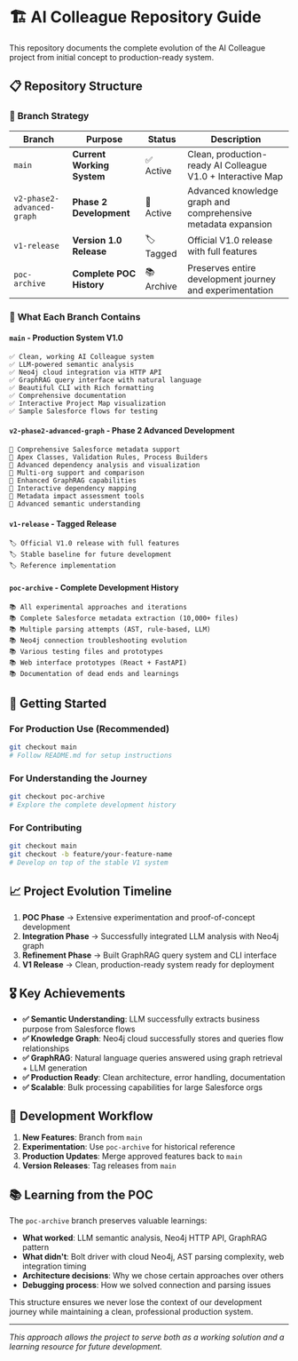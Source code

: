 # 🏗️ AI Colleague Repository Guide

This repository documents the complete evolution of the AI Colleague project from initial concept to production-ready system.

## 📋 **Repository Structure**

### 🌳 **Branch Strategy**

| Branch | Purpose | Status | Description |
|--------|---------|---------|-------------|
| `main` | **Current Working System** | ✅ Active | Clean, production-ready AI Colleague V1.0 + Interactive Map |
| `v2-phase2-advanced-graph` | **Phase 2 Development** | 🚀 Active | Advanced knowledge graph and comprehensive metadata expansion |
| `v1-release` | **Version 1.0 Release** | 🏷️ Tagged | Official V1.0 release with full features |
| `poc-archive` | **Complete POC History** | 📚 Archive | Preserves entire development journey and experimentation |

### 🎯 **What Each Branch Contains**

#### `main` - **Production System V1.0**
```
✅ Clean, working AI Colleague system
✅ LLM-powered semantic analysis 
✅ Neo4j cloud integration via HTTP API
✅ GraphRAG query interface with natural language
✅ Beautiful CLI with Rich formatting
✅ Comprehensive documentation
✅ Interactive Project Map visualization
✅ Sample Salesforce flows for testing
```

#### `v2-phase2-advanced-graph` - **Phase 2 Advanced Development**
```
🚀 Comprehensive Salesforce metadata support
🚀 Apex Classes, Validation Rules, Process Builders
🚀 Advanced dependency analysis and visualization
🚀 Multi-org support and comparison
🚀 Enhanced GraphRAG capabilities
🚀 Interactive dependency mapping
🚀 Metadata impact assessment tools
🚀 Advanced semantic understanding
```

#### `v1-release` - **Tagged Release**
```
🏷️ Official V1.0 release with full features
🏷️ Stable baseline for future development
🏷️ Reference implementation
```

#### `poc-archive` - **Complete Development History**
```
📚 All experimental approaches and iterations
📚 Complete Salesforce metadata extraction (10,000+ files)
📚 Multiple parsing attempts (AST, rule-based, LLM)
📚 Neo4j connection troubleshooting evolution
📚 Various testing files and prototypes
📚 Web interface prototypes (React + FastAPI)
📚 Documentation of dead ends and learnings
```

## 🚀 **Getting Started**

### For Production Use (Recommended)
```bash
git checkout main
# Follow README.md for setup instructions
```

### For Understanding the Journey
```bash
git checkout poc-archive
# Explore the complete development history
```

### For Contributing
```bash
git checkout main
git checkout -b feature/your-feature-name
# Develop on top of the stable V1 system
```

## 📈 **Project Evolution Timeline**

1. **POC Phase** → Extensive experimentation and proof-of-concept development
2. **Integration Phase** → Successfully integrated LLM analysis with Neo4j graph
3. **Refinement Phase** → Built GraphRAG query system and CLI interface  
4. **V1 Release** → Clean, production-ready system ready for deployment

## 🎖️ **Key Achievements**

- **✅ Semantic Understanding**: LLM successfully extracts business purpose from Salesforce flows
- **✅ Knowledge Graph**: Neo4j cloud successfully stores and queries flow relationships  
- **✅ GraphRAG**: Natural language queries answered using graph retrieval + LLM generation
- **✅ Production Ready**: Clean architecture, error handling, documentation
- **✅ Scalable**: Bulk processing capabilities for large Salesforce orgs

## 🔄 **Development Workflow**

1. **New Features**: Branch from `main`
2. **Experimentation**: Use `poc-archive` for historical reference
3. **Production Updates**: Merge approved features back to `main`
4. **Version Releases**: Tag releases from `main`

## 📚 **Learning from the POC**

The `poc-archive` branch preserves valuable learnings:
- **What worked**: LLM semantic analysis, Neo4j HTTP API, GraphRAG pattern
- **What didn't**: Bolt driver with cloud Neo4j, AST parsing complexity, web integration timing
- **Architecture decisions**: Why we chose certain approaches over others
- **Debugging process**: How we solved connection and parsing issues

This structure ensures we never lose the context of our development journey while maintaining a clean, professional production system.

---

*This approach allows the project to serve both as a working solution and a learning resource for future development.* 